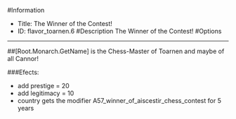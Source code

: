 #Information
 - Title: The Winner of the Contest!
 - ID: flavor_toarnen.6
#Description
The Winner of the Contest!
#Options

___
##[Root.Monarch.GetName] is the Chess-Master of Toarnen and maybe of all Cannor!

###Efects:<ul><li>add prestige = 20</li><li>add legitimacy = 10</li><li>country gets the modifier A57_winner_of_aiscestir_chess_contest for 5 years</li></ul>
